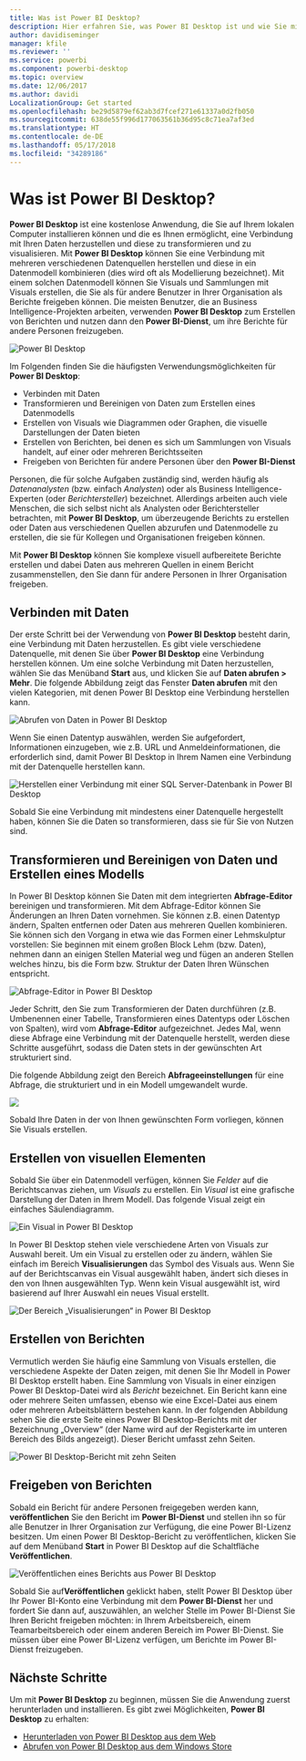 ```yaml
---
title: Was ist Power BI Desktop?
description: Hier erfahren Sie, was Power BI Desktop ist und wie Sie mit der Verwendung beginnen.
author: davidiseminger
manager: kfile
ms.reviewer: ''
ms.service: powerbi
ms.component: powerbi-desktop
ms.topic: overview
ms.date: 12/06/2017
ms.author: davidi
LocalizationGroup: Get started
ms.openlocfilehash: be29d5879ef62ab3d7fcef271e61337a0d2fb050
ms.sourcegitcommit: 638de55f996d177063561b36d95c8c71ea7af3ed
ms.translationtype: HT
ms.contentlocale: de-DE
ms.lasthandoff: 05/17/2018
ms.locfileid: "34289186"
---
```

# <a name="what-is-power-bi-desktop"></a>Was ist Power BI Desktop?

**Power BI Desktop** ist eine kostenlose Anwendung, die Sie auf Ihrem lokalen Computer installieren können und die es Ihnen ermöglicht, eine Verbindung mit Ihren Daten herzustellen und diese zu transformieren und zu visualisieren. Mit **Power BI Desktop** können Sie eine Verbindung mit mehreren verschiedenen Datenquellen herstellen und diese in ein Datenmodell kombinieren (dies wird oft als Modellierung bezeichnet). Mit einem solchen Datenmodell können Sie Visuals und Sammlungen mit Visuals erstellen, die Sie als für andere Benutzer in Ihrer Organisation als Berichte freigeben können. Die meisten Benutzer, die an Business Intelligence-Projekten arbeiten, verwenden **Power BI Desktop** zum Erstellen von Berichten und nutzen dann den **Power BI-Dienst**, um ihre Berichte für andere Personen freizugeben.

![Power BI Desktop](media/desktop-what-is-desktop/what-is-desktop_01.png)

Im Folgenden finden Sie die häufigsten Verwendungsmöglichkeiten für **Power BI Desktop**:

* Verbinden mit Daten
* Transformieren und Bereinigen von Daten zum Erstellen eines Datenmodells
* Erstellen von Visuals wie Diagrammen oder Graphen, die visuelle Darstellungen der Daten bieten
* Erstellen von Berichten, bei denen es sich um Sammlungen von Visuals handelt, auf einer oder mehreren Berichtsseiten
* Freigeben von Berichten für andere Personen über den **Power BI-Dienst**

Personen, die für solche Aufgaben zuständig sind, werden häufig als *Datenanalysten* (bzw. einfach *Analysten*) oder als Business Intelligence-Experten (oder *Berichtersteller*) bezeichnet. Allerdings arbeiten auch viele Menschen, die sich selbst nicht als Analysten oder Berichtersteller betrachten, mit **Power BI Desktop**, um überzeugende Berichts zu erstellen oder Daten aus verschiedenen Quellen abzurufen und Datenmodelle zu erstellen, die sie für Kollegen und Organisationen freigeben können.

Mit **Power BI Desktop** können Sie komplexe visuell aufbereitete Berichte erstellen und dabei Daten aus mehreren Quellen in einem Bericht zusammenstellen, den Sie dann für andere Personen in Ihrer Organisation freigeben. 

## <a name="connect-to-data"></a>Verbinden mit Daten
Der erste Schritt bei der Verwendung von **Power BI Desktop** besteht darin, eine Verbindung mit Daten herzustellen. Es gibt viele verschiedene Datenquelle, mit denen Sie über **Power BI Desktop** eine Verbindung herstellen können. Um eine solche Verbindung mit Daten herzustellen, wählen Sie das Menüband **Start** aus, und klicken Sie auf **Daten abrufen > Mehr**. Die folgende Abbildung zeigt das Fenster **Daten abrufen** mit den vielen Kategorien, mit denen Power BI Desktop eine Verbindung herstellen kann.

![Abrufen von Daten in Power BI Desktop](media/desktop-what-is-desktop/what-is-desktop_02.png)

Wenn Sie einen Datentyp auswählen, werden Sie aufgefordert, Informationen einzugeben, wie z.B. URL und Anmeldeinformationen, die erforderlich sind, damit Power BI Desktop in Ihrem Namen eine Verbindung mit der Datenquelle herstellen kann.

![Herstellen einer Verbindung mit einer SQL Server-Datenbank in Power BI Desktop](media/desktop-what-is-desktop/what-is-desktop_03.png)

Sobald Sie eine Verbindung mit mindestens einer Datenquelle hergestellt haben, können Sie die Daten so transformieren, dass sie für Sie von Nutzen sind.

## <a name="transform-and-clean-data-create-a-model"></a>Transformieren und Bereinigen von Daten und Erstellen eines Modells

In Power BI Desktop können Sie Daten mit dem integrierten **Abfrage-Editor** bereinigen und transformieren. Mit dem Abfrage-Editor können Sie Änderungen an Ihren Daten vornehmen. Sie können z.B. einen Datentyp ändern, Spalten entfernen oder Daten aus mehreren Quellen kombinieren. Sie können sich den Vorgang in etwa wie das Formen einer Lehmskulptur vorstellen: Sie beginnen mit einem großen Block Lehm (bzw. Daten), nehmen dann an einigen Stellen Material weg und fügen an anderen Stellen welches hinzu, bis die Form bzw. Struktur der Daten Ihren Wünschen entspricht. 

![Abfrage-Editor in Power BI Desktop](media/desktop-getting-started/designer_gsg_editquery.png)

Jeder Schritt, den Sie zum Transformieren der Daten durchführen (z.B. Umbenennen einer Tabelle, Transformieren eines Datentyps oder Löschen von Spalten), wird vom **Abfrage-Editor** aufgezeichnet. Jedes Mal, wenn diese Abfrage eine Verbindung mit der Datenquelle herstellt, werden diese Schritte ausgeführt, sodass die Daten stets in der gewünschten Art strukturiert sind.

Die folgende Abbildung zeigt den Bereich **Abfrageeinstellungen** für eine Abfrage, die strukturiert und in ein Modell umgewandelt wurde.

 ![](media/desktop-getting-started/shapecombine_querysettingsfinished.png)

Sobald Ihre Daten in der von Ihnen gewünschten Form vorliegen, können Sie Visuals erstellen. 

## <a name="create-visuals"></a>Erstellen von visuellen Elementen 

Sobald Sie über ein Datenmodell verfügen, können Sie *Felder* auf die Berichtscanvas ziehen, um *Visuals* zu erstellen. Ein *Visual* ist eine grafische Darstellung der Daten in Ihrem Modell. Das folgende Visual zeigt ein einfaches Säulendiagramm. 

![Ein Visual in Power BI Desktop](media/desktop-what-is-desktop/what-is-desktop_04.png)

In Power BI Desktop stehen viele verschiedene Arten von Visuals zur Auswahl bereit. Um ein Visual zu erstellen oder zu ändern, wählen Sie einfach im Bereich **Visualisierungen** das Symbol des Visuals aus. Wenn Sie auf der Berichtscanvas ein Visual ausgewählt haben, ändert sich dieses in den von Ihnen ausgewählten Typ. Wenn kein Visual ausgewählt ist, wird basierend auf Ihrer Auswahl ein neues Visual erstellt.

![Der Bereich „Visualisierungen“ in Power BI Desktop](media/desktop-what-is-desktop/what-is-desktop_05.png)

## <a name="create-reports"></a>Erstellen von Berichten

Vermutlich werden Sie häufig eine Sammlung von Visuals erstellen, die verschiedene Aspekte der Daten zeigen, mit denen Sie Ihr Modell in Power BI Desktop erstellt haben. Eine Sammlung von Visuals in einer einzigen Power BI Desktop-Datei wird als *Bericht* bezeichnet. Ein Bericht kann eine oder mehrere Seiten umfassen, ebenso wie eine Excel-Datei aus einem oder mehreren Arbeitsblättern bestehen kann. In der folgenden Abbildung sehen Sie die erste Seite eines Power BI Desktop-Berichts mit der Bezeichnung „Overview“ (der Name wird auf der Registerkarte im unteren Bereich des Bilds angezeigt). Dieser Bericht umfasst zehn Seiten.

![Power BI Desktop-Bericht mit zehn Seiten](media/desktop-what-is-desktop/what-is-desktop_01.png)

## <a name="share-reports"></a>Freigeben von Berichten

Sobald ein Bericht für andere Personen freigegeben werden kann, **veröffentlichen** Sie den Bericht im **Power BI-Dienst** und stellen ihn so für alle Benutzer in Ihrer Organisation zur Verfügung, die eine Power BI-Lizenz besitzen. Um einen Power BI Desktop-Bericht zu veröffentlichen, klicken Sie auf dem Menüband **Start** in Power BI Desktop auf die Schaltfläche **Veröffentlichen**.

![Veröffentlichen eines Berichts aus Power BI Desktop](media/desktop-what-is-desktop/what-is-desktop_06.png)

Sobald Sie auf**Veröffentlichen** geklickt haben, stellt Power BI Desktop über Ihr Power BI-Konto eine Verbindung mit dem **Power BI-Dienst** her und fordert Sie dann auf, auszuwählen, an welcher Stelle im Power BI-Dienst Sie Ihren Bericht freigeben möchten: in Ihrem Arbeitsbereich, einem Teamarbeitsbereich oder einem anderen Bereich im Power BI-Dienst. Sie müssen über eine Power BI-Lizenz verfügen, um Berichte im Power BI-Dienst freizugeben.


## <a name="next-steps"></a>Nächste Schritte

Um mit **Power BI Desktop** zu beginnen, müssen Sie die Anwendung zuerst herunterladen und installieren. Es gibt zwei Möglichkeiten, **Power BI Desktop** zu erhalten:

* [Herunterladen von Power BI Desktop aus dem Web](desktop-get-the-desktop.md)
* [Abrufen von Power BI Desktop aus dem Windows Store](http://aka.ms/pbidesktopstore)
